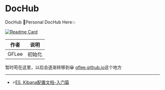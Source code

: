 # DocHub
DocHub
:beers:Personal DocHub Here:boom:

[![Readme Card](https://github-readme-stats.vercel.app/api/pin/?username=GFLEE&repo=DocHub)](https://github.com/anuraghazra/github-readme-stats) 

| 作者  |  说明  |
| :---: | :----: |
| GFLee | 初始化 |

暂时苟在这里，以后会逐渐转移到:grin: [gflee.github.io](https://gflee.github.io)这个地方

------

- :zap:[ES, Kibana配置文档-入门篇](https://github.com/GFLEE/DocHub/blob/main/doc/Core_ELK_SerialLog.md)






   

